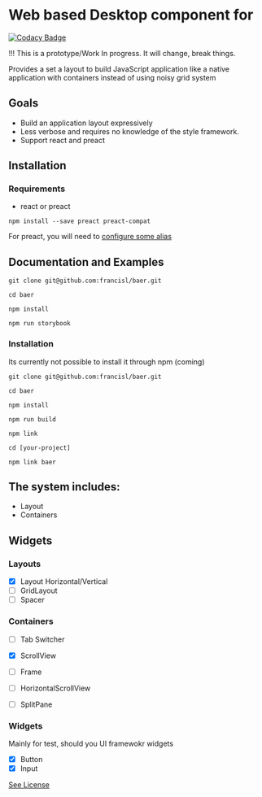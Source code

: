 # Web based Desktop component for

[![Codacy Badge](https://api.codacy.com/project/badge/Grade/8363dc6e003b4533bd4b3278854d746f)](https://www.codacy.com/app/francisl/baer?utm_source=github.com&utm_medium=referral&utm_content=francisl/baer&utm_campaign=badger)

!!! This is a prototype/Work In progress. It will change, break things.

Provides a set a layout to build JavaScript application like a native application with containers instead of using noisy grid system

## Goals

- Build an application layout expressively
- Less verbose and requires no knowledge of the style framework.
- Support react and preact


## Installation

### Requirements

- react or preact

`npm install --save preact preact-compat`

For preact, you will need to [configure some alias](https://preactjs.com/guide/switching-to-preact)

## Documentation and Examples

```
git clone git@github.com:francisl/baer.git

cd baer

npm install

npm run storybook
```

### Installation

Its currently not possible to install it through npm (coming)

```
git clone git@github.com:francisl/baer.git

cd baer

npm install

npm run build

npm link

cd [your-project]

npm link baer
```

## The system includes:
- Layout
- Containers

## Widgets

### Layouts
- [X] Layout Horizontal/Vertical
- [ ] GridLayout
- [ ] Spacer

### Containers
- [ ] Tab Switcher
- [X] ScrollView
- [ ] Frame
- [ ] HorizontalScrollView
- [ ] SplitPane


### Widgets

Mainly for test, should you UI framewokr widgets

- [X] Button
- [X] Input

[See License](./LICENSE)
